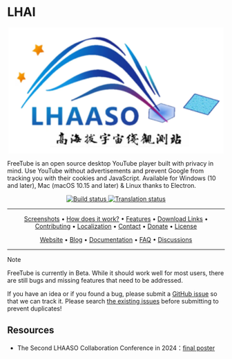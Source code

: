 # LHAI

<p align="center">
 <img alt="" src="/docs/assets/images/logo1.png" width=500 align="center">
</p>

FreeTube is an open source desktop YouTube player built with privacy in mind.
Use YouTube without advertisements and prevent Google from tracking you with their cookies and JavaScript.
Available for Windows (10 and later), Mac (macOS 10.15 and later) & Linux thanks to Electron.

<p align="center">
  <a href="https://github.com/boobyuuuu/LHAI/actions/workflows/build.yml">
    <img alt='Build status' src="https://github.com/boobyuuuu/LHAI/actions/workflows/build.yml/badge.svg?branch=development" />
  </a>
  <a href="https://hosted.weblate.org/engage/free-tube/">
    <img src="https://hosted.weblate.org/widgets/free-tube/-/svg-badge.svg" alt="Translation status" />
  </a>
</p>

<hr>
<p align="center"><a href="#screenshots">Screenshots</a> &bull; <a href="#how-does-it-work">How does it work?</a> &bull; <a href="#features">Features</a> &bull; <a href="#download-links">Download Links</a> &bull; <a href="#contributing">Contributing</a> &bull; <a href="#localization">Localization</a> &bull; <a href="#contact">Contact</a> &bull; <a href="#donate">Donate</a> &bull; <a href="#license">License</a></p>
<p align="center"><a href="https://freetubeapp.io/">Website</a> &bull; <a href="https://blog.freetubeapp.io/">Blog</a> &bull; <a href="https://docs.freetubeapp.io/">Documentation</a> &bull; <a href="https://docs.freetubeapp.io/faq/">FAQ</a> &bull; <a href="https://github.com/FreeTubeApp/FreeTube/discussions">Discussions</a></p>
<hr>

> [!NOTE] 
> FreeTube is currently in Beta. While it should work well for most users, there are still bugs and missing features that need to be addressed.
>
> If you have an idea or if you found a bug, please submit a [GitHub issue](https://github.com/FreeTubeApp/FreeTube/issues/new/choose) so that we can track it.  Please search [the existing issues](https://github.com/FreeTubeApp/FreeTube/issues) before submitting to prevent duplicates!

## Resources

- The Second LHAASO Collaboration Conference in 2024：[final poster](docs/resources/final_poster.pptx)